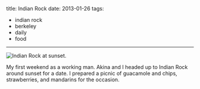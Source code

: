 title: Indian Rock
date: 2013-01-26
tags:
- indian rock
- berkeley
- daily
- food
---

![Indian Rock at sunset.](https://dl.dropbox.com/u/4291520/journal-images/indian-rock.jpg)

 My first weekend as a working man. Akina and I headed up to Indian Rock around sunset for a date. I prepared a picnic of guacamole and chips, strawberries, and mandarins for the occasion.
